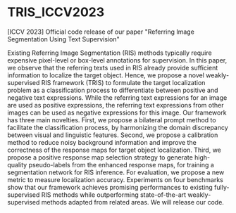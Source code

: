 # TRIS_ICCV2023
[ICCV 2023] Official code release of our paper "Referring Image Segmentation Using Text Supervision"

Existing Referring Image Segmentation (RIS) methods typically require expensive pixel-level or box-level annotations for supervision. In this paper, we observe that the referring texts used in RIS already provide sufficient information to localize the target object. Hence, we propose a novel weakly-supervised RIS framework (TRIS) to formulate the target localization problem as a classification process to differentiate between positive and negative text expressions. While the referring text expressions for an image are used as positive expressions, the referring text expressions from other images can be used as negative expressions for this image. Our framework has three main novelties. First, we propose a bilateral prompt method to facilitate the classification process, by harmonizing the domain discrepancy between visual and linguistic features. Second, we propose a calibration method to reduce noisy background information and improve the correctness of the response maps for target object localization. Third, we propose a positive response map selection strategy to generate high-quality pseudo-labels from the enhanced response maps, for training a segmentation network for RIS inference. For evaluation, we propose a new metric to measure localization accuracy. Experiments on four benchmarks show that our framework achieves promising performances to existing fully-supervised RIS methods while outperforming state-of-the-art weakly-supervised methods adapted from related areas. We will release our code.

